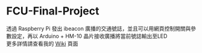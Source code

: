 # FCU-Final-Project
透過 Raspberry Pi 發出 ibeacon 廣播的交通號誌，並且可以用網頁控制開關與參數設定，再以 Arduino + HM-10 晶片接收廣播將當前號誌輸出至LED  
更多詳情請查看我的 [Wiki](https://github.com/jk195417/FCU-Final-Project/wiki) 頁面  
